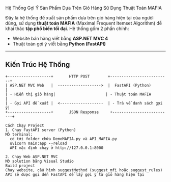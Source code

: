 Hệ Thống Gợi Ý Sản Phẩm Dựa Trên Giỏ Hàng Sử Dụng Thuật Toán MAFIA

Đây là hệ thống đề xuất sản phẩm dựa trên giỏ hàng hiện tại của người dùng, sử dụng **thuật toán MAFIA** (Maximal Frequent Itemset Algorithm) để khai thác **tập phổ biến tối đại**. Hệ thống gồm 2 phần chính:

- Website bán hàng viết bằng **ASP.NET MVC 4**
- Thuật toán gợi ý viết bằng **Python (FastAPI)**

---

## Kiến Trúc Hệ Thống

```text
+-------------------+       HTTP POST        +--------------------------+
| ASP.NET MVC Web   |  ------------------->  |  FastAPI (Python)        |
| - Hiển thị giỏ hàng|                      | - Thuật toán MAFIA       |
| - Gọi API đề xuất |  <-------------------  | - Trả về danh sách gợi ý|
+-------------------+       JSON Response     +--------------------------+

Cách Chạy Project
1. Chạy FastAPI server (Python)
Mở terminal:
  cd tới folder chứa DemoMAFIA.py và API_MAFIA.py
  uvicorn main:app --reload
  API mặc định chạy ở http://127.0.0.1:8000

2. Chạy Web ASP.NET MVC
Mở solution bằng Visual Studio
Build project
Chạy website, cấu hình suggestMethod (suggest_mfi hoặc suggest_rules)
API sẽ được gọi đến FastAPI để lấy gợi ý từ giỏ hàng hiện tại
